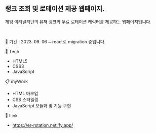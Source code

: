 ## 랭크 조회 및 로테이션 제공 웹페이지.
게임 이터널리턴의 유저 랭크와 무료 로테이션 캐릭터를 제공하는 웹페이지입니다.

<br/>

📅 기간 : 2023. 09. 06 ~ 
react로 migration 중입니다.
<br/>

🔨 Tech

* HTML5
* CSS3
* JavaScript

📋 myWork

* HTML 마크업
* CSS 스타일링
* JavaScript 모듈화 및 기능 구현

📍 Link

* https://er-rotation.netlify.app/
<br/>
<br/>

